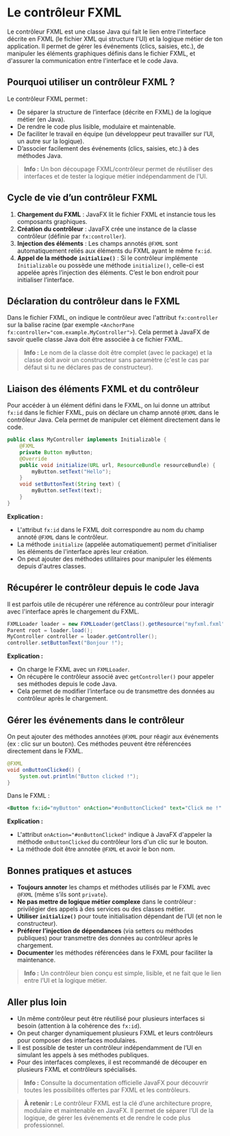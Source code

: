 # Le contrôleur FXML

Le contrôleur FXML est une classe Java qui fait le lien entre l'interface décrite en FXML (le fichier XML qui structure l'UI) et la logique métier de ton application. Il permet de gérer les événements (clics, saisies, etc.), de manipuler les éléments graphiques définis dans le fichier FXML, et d'assurer la communication entre l'interface et le code Java.

## Pourquoi utiliser un contrôleur FXML ?

Le contrôleur FXML permet :
- De séparer la structure de l’interface (décrite en FXML) de la logique métier (en Java).
- De rendre le code plus lisible, modulaire et maintenable.
- De faciliter le travail en équipe (un développeur peut travailler sur l’UI, un autre sur la logique).
- D’associer facilement des événements (clics, saisies, etc.) à des méthodes Java.

> **Info :**
> Un bon découpage FXML/contrôleur permet de réutiliser des interfaces et de tester la logique métier indépendamment de l’UI.

## Cycle de vie d’un contrôleur FXML

1. **Chargement du FXML** : JavaFX lit le fichier FXML et instancie tous les composants graphiques.
2. **Création du contrôleur** : JavaFX crée une instance de la classe contrôleur (définie par `fx:controller`).
3. **Injection des éléments** : Les champs annotés `@FXML` sont automatiquement reliés aux éléments du FXML ayant le même `fx:id`.
4. **Appel de la méthode `initialize()`** : Si le contrôleur implémente `Initializable` ou possède une méthode `initialize()`, celle-ci est appelée après l’injection des éléments. C’est le bon endroit pour initialiser l’interface.

## Déclaration du contrôleur dans le FXML

Dans le fichier FXML, on indique le contrôleur avec l'attribut `fx:controller` sur la balise racine (par exemple `<AnchorPane fx:controller="com.example.MyController">`). Cela permet à JavaFX de savoir quelle classe Java doit être associée à ce fichier FXML.

> **Info :**
> Le nom de la classe doit être complet (avec le package) et la classe doit avoir un constructeur sans paramètre (c'est le cas par défaut si tu ne déclares pas de constructeur).

## Liaison des éléments FXML et du contrôleur

Pour accéder à un élément défini dans le FXML, on lui donne un attribut `fx:id` dans le fichier FXML, puis on déclare un champ annoté `@FXML` dans le contrôleur Java. Cela permet de manipuler cet élément directement dans le code.

```java
public class MyController implements Initializable {
    @FXML
    private Button myButton;
    @Override
    public void initialize(URL url, ResourceBundle resourceBundle) {
        myButton.setText("Hello");
    }
    void setButtonText(String text) {
        myButton.setText(text);
    }
}
```

**Explication :**
- L'attribut `fx:id` dans le FXML doit correspondre au nom du champ annoté `@FXML` dans le contrôleur.
- La méthode `initialize` (appelée automatiquement) permet d'initialiser les éléments de l'interface après leur création.
- On peut ajouter des méthodes utilitaires pour manipuler les éléments depuis d'autres classes.

## Récupérer le contrôleur depuis le code Java

Il est parfois utile de récupérer une référence au contrôleur pour interagir avec l'interface après le chargement du FXML.

```java
FXMLLoader loader = new FXMLLoader(getClass().getResource("myfxml.fxml"));
Parent root = loader.load();
MyController controller = loader.getController();
controller.setButtonText("Bonjour !");
```

**Explication :**
- On charge le FXML avec un `FXMLLoader`.
- On récupère le contrôleur associé avec `getController()` pour appeler ses méthodes depuis le code Java.
- Cela permet de modifier l’interface ou de transmettre des données au contrôleur après le chargement.

## Gérer les événements dans le contrôleur

On peut ajouter des méthodes annotées `@FXML` pour réagir aux événements (ex : clic sur un bouton). Ces méthodes peuvent être référencées directement dans le FXML.

```java
@FXML
void onButtonClicked() {
    System.out.println("Button clicked !");
}
```

Dans le FXML :
```xml
<Button fx:id="myButton" onAction="#onButtonClicked" text="Click me !" />
```

**Explication :**
- L'attribut `onAction="#onButtonClicked"` indique à JavaFX d'appeler la méthode `onButtonClicked` du contrôleur lors d'un clic sur le bouton.
- La méthode doit être annotée `@FXML` et avoir le bon nom.

## Bonnes pratiques et astuces

- **Toujours annoter** les champs et méthodes utilisés par le FXML avec `@FXML` (même s’ils sont `private`).
- **Ne pas mettre de logique métier complexe** dans le contrôleur : privilégier des appels à des services ou des classes métier.
- **Utiliser `initialize()`** pour toute initialisation dépendant de l’UI (et non le constructeur).
- **Préférer l’injection de dépendances** (via setters ou méthodes publiques) pour transmettre des données au contrôleur après le chargement.
- **Documenter** les méthodes référencées dans le FXML pour faciliter la maintenance.

> **Info :**
> Un contrôleur bien conçu est simple, lisible, et ne fait que le lien entre l’UI et la logique métier.

## Aller plus loin

- Un même contrôleur peut être réutilisé pour plusieurs interfaces si besoin (attention à la cohérence des `fx:id`).
- On peut charger dynamiquement plusieurs FXML et leurs contrôleurs pour composer des interfaces modulaires.
- Il est possible de tester un contrôleur indépendamment de l’UI en simulant les appels à ses méthodes publiques.
- Pour des interfaces complexes, il est recommandé de découper en plusieurs FXML et contrôleurs spécialisés.

> **Info :**
> Consulte la documentation officielle JavaFX pour découvrir toutes les possibilités offertes par FXML et les contrôleurs.

> **À retenir :**
> Le contrôleur FXML est la clé d’une architecture propre, modulaire et maintenable en JavaFX. Il permet de séparer l’UI de la logique, de gérer les événements et de rendre le code plus professionnel.

